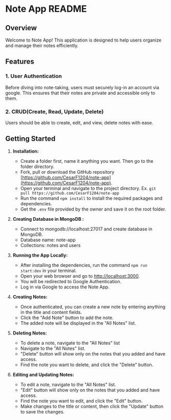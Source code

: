 # Note App README

## Overview

Welcome to Note App! This application is designed to help users organize and manage their notes efficiently.

## Features

### 1. User Authentication

Before diving into note-taking, users must securely log-in an account via google. This ensures that their notes are private and accessible only to them.

### 2. CRUD(Create, Read, Update, Delete)

Users should be able to create, edit, and view, delete notes with ease. 

## Getting Started

1. **Installation:**
   - Create a folder first, name it anything you want. Then go to the folder directory.
   - Fork, pull or download the GitHub repository [https://github.com/CesarF1204/note-app](https://github.com/CesarF1204/note-app).
   - Open your terminal and navigate to the project directory. Ex. `git pull https://github.com/CesarF1204/note-app`
   - Run the command `npm install` to install the required packages and dependencies.
   - Get the `.env` file provided by the owner and save it on the root folder.
     
3. **Creating Database in MongoDB   :**
   - Connect to mongodb://localhost:27017 and create database in MongoDB.
   - Database name: note-app
   - Collections: notes and users
   
3. **Running the App Locally:**
   - After installing the dependencies, run the command `npm run start:dev` in your terminal.
   - Open your web browser and go to [http://localhost:3000](http://localhost:3000).
   - You will be redirected to Google Authentication.
   - Log in via Google to access the Note App.

4. **Creating Notes:**
   - Once authenticated, you can create a new note by entering anything in the title and content fields.
   - Click the "Add Note" button to add the note.
   - The added note will be displayed in the "All Notes" list.

5. **Deleting Notes:**
   - To delete a note, navigate to the "All Notes" list
   - Navigate to the "All Notes" list.
   - "Delete" button will show only on the notes that you added and have access.
   - Find the note you want to delete, and click the "Delete" button.

6. **Editing and Updating Notes:**
   - To edit a note, navigate to the "All Notes" list.
   - "Edit" button will show only on the notes that you added and have access.
   - Find the note you want to edit, and click the "Edit" button.
   - Make changes to the title or content, then click the "Update" button to save the changes.
